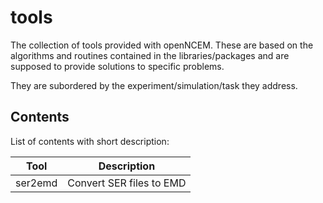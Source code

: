 # tools

The collection of tools provided with openNCEM. These are based on the algorithms and routines contained in the libraries/packages and are supposed to provide solutions to specific problems.

They are subordered by the experiment/simulation/task they address.


## Contents

List of contents with short description:

|Tool|Description|
|---|---|
|ser2emd|Convert SER files to EMD|
